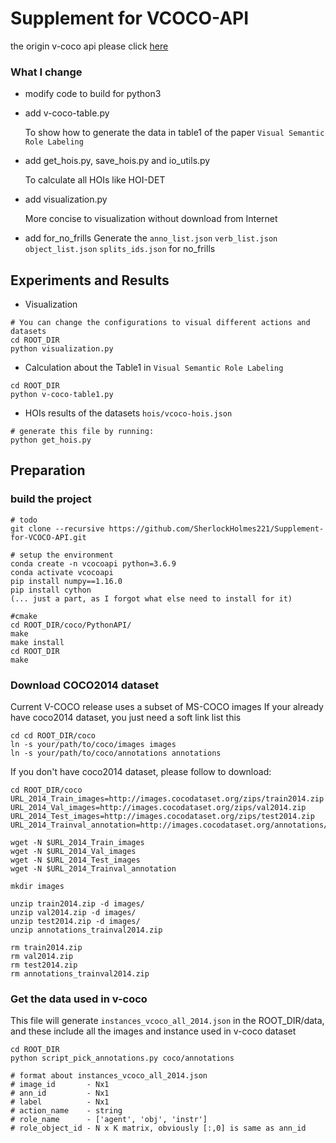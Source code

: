 # Supplement for VCOCO-API
the origin v-coco api please click [here](https://github.com/s-gupta/v-coco.git)

### What I change 
- modify code to build for python3
- add v-coco-table.py 

  To show how to generate the data in table1 of the paper ```Visual Semantic Role Labeling```
- add get_hois.py, save_hois.py and io_utils.py
  
  To calculate all HOIs like HOI-DET
- add visualization.py 
  
  More concise to visualization without download from Internet

- add for_no_frills 
  Generate the `anno_list.json` `verb_list.json` `object_list.json` `splits_ids.json` for no_frills
  
  
## Experiments and Results
- Visualization
```
# You can change the configurations to visual different actions and datasets
cd ROOT_DIR
python visualization.py
```
- Calculation about the Table1 in ```Visual Semantic Role Labeling```
```
cd ROOT_DIR
python v-coco-table1.py
```
- HOIs results of  the datasets
```hois/vcoco-hois.json```
```
# generate this file by running:
python get_hois.py
``` 

## Preparation
### build the project 
```
# todo
git clone --recursive https://github.com/SherlockHolmes221/Supplement-for-VCOCO-API.git

# setup the environment
conda create -n vcocoapi python=3.6.9 
conda activate vcocoapi
pip install numpy==1.16.0
pip install cython 
(... just a part, as I forgot what else need to install for it)

#cmake
cd ROOT_DIR/coco/PythonAPI/
make
make install
cd ROOT_DIR
make 
```

### Download COCO2014 dataset
Current V-COCO release uses a subset of MS-COCO images
If your already have coco2014 dataset, you just need a soft link list this
```
cd cd ROOT_DIR/coco
ln -s your/path/to/coco/images images
ln -s your/path/to/coco/annotations annotations
```
If you don't have coco2014 dataset, please follow to download:
```
cd ROOT_DIR/coco
URL_2014_Train_images=http://images.cocodataset.org/zips/train2014.zip
URL_2014_Val_images=http://images.cocodataset.org/zips/val2014.zip
URL_2014_Test_images=http://images.cocodataset.org/zips/test2014.zip
URL_2014_Trainval_annotation=http://images.cocodataset.org/annotations/annotations_trainval2014.zip

wget -N $URL_2014_Train_images
wget -N $URL_2014_Val_images
wget -N $URL_2014_Test_images
wget -N $URL_2014_Trainval_annotation

mkdir images

unzip train2014.zip -d images/
unzip val2014.zip -d images/
unzip test2014.zip -d images/
unzip annotations_trainval2014.zip

rm train2014.zip
rm val2014.zip
rm test2014.zip
rm annotations_trainval2014.zip
```

### Get the data used in v-coco
This file will generate ```instances_vcoco_all_2014.json``` in the ROOT_DIR/data,
and these include all the images and instance used in v-coco dataset
```
cd ROOT_DIR 
python script_pick_annotations.py coco/annotations

# format about instances_vcoco_all_2014.json
# image_id       - Nx1
# ann_id         - Nx1
# label          - Nx1
# action_name    - string
# role_name      - ['agent', 'obj', 'instr']
# role_object_id - N x K matrix, obviously [:,0] is same as ann_id
```



